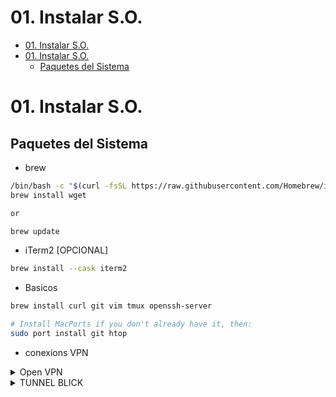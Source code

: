 # 01. Instalar S.O.

<!-- TOC INICIO -->
- [01. Instalar S.O.](#01-instalar-so)
- [01. Instalar S.O.](#01-instalar-so)
  - [Paquetes del Sistema](#paquetes-del-sistema)
<!-- TOC FIN -->

# 01. Instalar S.O.

## Paquetes del Sistema

* brew
```bash
/bin/bash -c "$(curl -fsSL https://raw.githubusercontent.com/Homebrew/install/HEAD/install.sh)"
brew install wget

or 

brew update
```

* iTerm2 [OPCIONAL]
```bash
brew install --cask iterm2
```

* Basicos
```bash
brew install curl git vim tmux openssh-server

# Install MacPorts if you don't already have it, then:
sudo port install git htop
```

* conexions VPN

<details>
<summary>Open VPN</summary>

***

* Openvpn
  * Go to System Preferences -> Sharing, enable Remote Login
  * [Source](https://openvpn.net/connect/)
  * Ejecutar
  * Importar file *_mac.ovpn

<details> 
<summary>Comentar las siguientes líneas en fichero "*_mac.ovpn"</summary>

```bash
# SSL/TLS parms.
# See the server config file for more
# description.  It's best to use
# a separate .crt/.key file pair
# for each client.  A single ca
# file can be used for all clients.
#ca ca.crt
#cert client.crt
#key client.key
# Verify server certificate by checking that the
# certicate has the correct key usage set.
# This is an important precaution to protect against
# a potential attack discussed here:
#  http://openvpn.net/howto.html#mitm
#
# To use this feature, you will need to generate
# your server certificates with the keyUsage set to
#   digitalSignature, keyEncipherment
# and the extendedKeyUsage to
#   serverAuth
# EasyRSA can do this for you.
remote-cert-tls server
# If a tls-auth key is used on the server
# then every client must also have the key.
#tls-auth ta.key 0
```

</details>



* Openssh [???]
```bash
# Install OpenSSH
brew install openssh

# Generate a New SSH Key
ssh-keygen -t rsa

# Configure the SSH Configuration File
vim ~/.ssh/config

# Add the following lines to the file
Host * StrictHostKeyChecking no

# Create a New SFTP User
sudo dscl . -create /Users/sftpuser sudo dscl . -create /Users/sftpuser UserShell /usr/bin/false sudo dscl . -create /Users/sftpuser RealName "SFTP User" sudo dscl . -create /Users/sftpuser UniqueID 550 sudo dscl . -create /Users/sftpuser PrimaryGroupID 20 sudo dscl . -create /Users/sftpuser NFSHomeDirectory /Users/sftpuser sudo dscl . -create /Users/sftpuser Password "*"

# Configure SFTP
sudo vim /etc/ssh/sshd_config

# Add the following lines to the file
Match User sftpuser ChrootDirectory /Users/sftpuser ForceCommand internal-sftp AllowTcpForwarding no

# Start the OpenSSH SFTP Server
sudo launchctl load -w /System/Library/LaunchDaemons/ssh.plist
```

***

</details>

<details>
<summary>TUNNEL BLICK</summary>

***

* Descargar i instal·lar [Source](https://tunnelblick.net/downloads.html)
* Ejecutar
* Botó dret sobre file *_mac.ovpn 
  * obre amb tunnerblinck

***

</details>